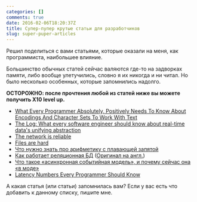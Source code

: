 ```yaml
---
categories: []
comments: true
date: 2016-02-06T18:20:37Z
title: Супер-пупер крутые статьи для разработчиков
slug: super-puper-articles
---
```


Решил поделиться с вами статьями, которые оказали на меня, как программиста,
наибольшее влияние.

Большинство обычных статей сейчас валяются где-то на задворках памяти, либо
вообще улетучились, словно я их никогда и ни читал. Но было несколько
особенных, которые запомнились надолго.

<!--more-->

**ОСТОРОЖНО: после прочтения любой из статей ниже вы можете получить X10 level
up.**

- [What Every Programmer Absolutely, Positively Needs To Know About Encodings And Character Sets To Work With Text](http://kunststube.net/encoding/)
- [The Log: What every software engineer should know about real-time data's unifying abstraction](https://engineering.linkedin.com/distributed-systems/log-what-every-software-engineer-should-know-about-real-time-datas-unifying)
- [The network is reliable](https://aphyr.com/posts/288-the-network-is-reliable)
- [Files are hard](http://danluu.com/file-consistency/)
- [Что нужно знать про арифметику с плавающей запятой](http://habrahabr.ru/post/112953/)
- [Как работает реляционная БД](http://habrahabr.ru/company/mailru/blog/266811/) ([Оригинал на англ.](http://coding-geek.com/how-databases-work/))
- [Что такое «асинхронная событийная модель», и почему сейчас она «в моде»](http://habrahabr.ru/post/128772/)
- [Latency Numbers Every Programmer Should Know](https://gist.github.com/jboner/2841832)

А какая статья (или статьи) запомнилась вам? Если у вас есть что добавить к
данному списку, пишите мне.

